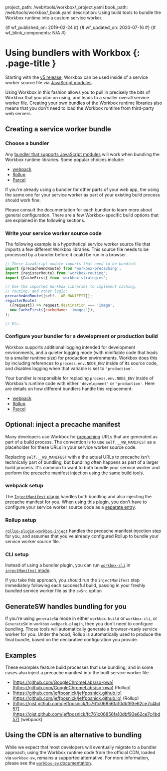 project_path: /web/tools/workbox/_project.yaml
book_path: /web/tools/workbox/_book.yaml
description: Using build tools to bundle the Workbox runtime into a custom service worker.

{# wf_published_on: 2019-02-24 #}
{# wf_updated_on: 2020-07-16 #}
{# wf_blink_components: N/A #}

# Using bundlers with Workbox {: .page-title }

Starting with the [v5 release](https://github.com/GoogleChrome/workbox/releases/tag/v5.0.0), Workbox can be used inside of a service worker source file via [JavaScript modules](https://developer.mozilla.org/en-US/docs/Web/JavaScript/Guide/Modules).

Using Workbox in this fashion allows you to pull in precisely the bits of Workbox that you plan on using, and leads to a smaller overall service worker file. Creating your own bundles of the Workbox runtime libraries also means that you don't need to load the Workbox runtime from third-party web servers.

## Creating a service worker bundle

### Choose a bundler

Any [bundler that supports JavaScript modules](https://bundlers.tooling.report/) will work when bundling the Workbox runtime libraries. Some popular choices include:

- [webpack](https://webpack.js.org/)
- [Rollup](https://rollupjs.org/guide/en/)
- [Parcel](https://parceljs.org/)

If you're already using a bundler for other parts of your web app, the using the same one for your service worker as part of your existing build process should work fine.

Please consult the documentation for each bundler to learn more about general configuration. There are a few Workbox-specific build options that are explained in the following sections.

### Write your service worker source code

The following example is a hypothetical service worker source file that imports a few different Workbox libraries. This source file needs to be processed by a bundler before it could be run in a browser.

```javascript
// These JavaScript module imports that need to be bundled:
import {precacheAndRoute} from 'workbox-precaching';
import {registerRoute} from 'workbox-routing';
import {CacheFirst} from 'workbox-strategies';

// Use the imported Workbox libraries to implement caching,
// routing, and other logic:
precacheAndRoute([self.__WB_MANIFEST]);
registerRoute(
  ({request}) => request.destination === 'image',
  new CacheFirst({cacheName: 'images'}),
);

// Etc.
```

### Configure your bundler for a development or production build

Workbox supports additional logging intended for development environments, and a quieter logging mode (with minifiable code that leads to a smaller runtime size) for production environments. Workbox does this by including references to `process.env.NODE_ENV` inside of its source code, and disables logging when that variable is set to `'production'`.

Your bundler is responsible for replacing `process.env.NODE_ENV` inside of Workbox's runtime code with either `'development'` or `'production'`. Here are details on how different bundlers handle this replacement:

- [webpack](https://webpack.js.org/guides/production/#specify-the-mode)
- [Rollup](https://github.com/rollup/plugins/tree/master/packages/replace#readme)
- [Parcel](https://parceljs.org/env.html)

## Optional: inject a precache manifest

Many developers use Workbox for [precaching](/web/tools/workbox/modules/workbox-precaching) URLs that are generated as part of a build process. The convention is to use `self.__WB_MANIFEST` as a placeholder for these URLs in your service worker source code.

Replacing `self.__WB_MANIFEST` with a the actual URLs to precache isn't technically part of bundling, but bundling often happens as part of a larger build process. It's common to want to both bundle your service worker and perform the precache manifest injection using the same build tools.

### webpack setup

The [`InjectManifest` plugin](/web/tools/workbox/modules/workbox-webpack-plugin#injectmanifest_plugin) handles both bundling and also injecting the precache manifest for you. When using this plugin, you don't have to configure your service worker source code as a [separate entry](https://webpack.js.org/concepts/entry-points/).

### Rollup setup

[`rollup-plugin-workbox-inject`](https://github.com/chromeos/static-site-scaffold-modules/blob/master/modules/rollup-plugin-workbox-inject/README.md) handles the precache manifest injection step for you, and assumes that you've already configured Rollup to bundle your service worker source file.

### CLI setup

Instead of using a bundler plugin, you can run [`workbox-cli`](/web/tools/workbox/modules/workbox-cli) in [`injectManifest` mode](/web/tools/workbox/modules/workbox-cli#injectmanifest).

If you take this approach, you should run the `injectManifest` step immediately following each successful build, passing in your freshly bundled service worker file as the `swSrc` option

## GenerateSW handles bundling for you

If you're using `generateSW` mode in either `workbox-build` or `workbox-cli`, or `GenerateSW` in `workbox-webpack-plugin`, then you don't need to configure bundling. Those tools will automatically generate a browser-ready service worker for you. Under the hood, Rollup is automatically used to produce the final bundle, based on the declarative configuration you provide.

## Examples

These examples feature build processes that use bundling, and in some cases also inject a precache manifest into the built service worker file.

- [https://github.com/GoogleChromeLabs/so-pwa](https://github.com/GoogleChromeLabs/so-pwa) (Rollup)
- [https://github.com/jeffposnick/jeffposnick.github.io](https://github.com/jeffposnick/jeffposnick.github.io) (Rollup)
- [https://gist.github.com/jeffposnick/fc761c06856fa10dbf93e62ce7c4bd57](https://gist.github.com/jeffposnick/fc761c06856fa10dbf93e62ce7c4bd57) (webpack)

## Using the CDN is an alternative to bundling

While we expect that most developers will eventually migrate to a bundler approach, using the Workbox runtime code from the official CDN, loaded via `workbox-sw`, remains a supported alternative. For more information, please see the [`workbox-sw` documentation](/web/tools/workbox/modules/workbox-sw).
